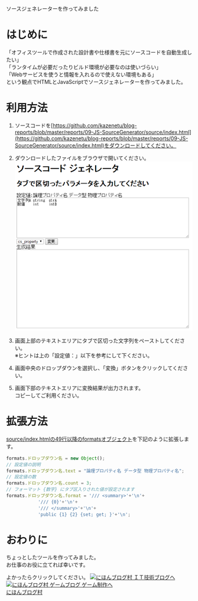 ソースジェネレーターを作ってみました

# はじめに
「オフィスツールで作成された設計書や仕様書を元にソースコードを自動生成したい」  
「ランタイムが必要だったりビルド環境が必要なのは使いづらい」  
「Webサービスを使うと情報を入れるので使えない環境もある」  
という観点でHTMLとJavaScriptでソースジェネレーターを作ってみました。  

# 利用方法
1. ソースコードを[https://github.com/kazenetu/blog-reports/blob/master/reports/09-JS-SourceGenerator/source/index.html](https://github.com/kazenetu/blog-reports/blob/master/reports/09-JS-SourceGenerator/source/index.html)をダウンロードしてください。

1. ダウンロードしたファイルをブラウザで開いてください。
![表示結果](./screen.png)

1. 画面上部のテキストエリアにタブで区切った文字列をペーストしてください。  
※ヒントは上の「設定値：」以下を参考にして下ください。

1. 画面中央のドロップダウンを選択し、「変換」ボタンをクリックしてください。

1. 画面下部のテキストエリアに変換結果が出力されます。  
コピーしてご利用ください。  

# 拡張方法
[source/index.htmlの49行以降のformatsオブジェクト](https://github.com/kazenetu/blog-reports/blob/master/reports/09-JS-SourceGenerator/source/index.html#L42-L56)を下記のように拡張します。    
``` javascript
formats.ドロップダウン名 = new Object();
// 設定値の説明
formats.ドロップダウン名.text = "論理プロパティ名 データ型 物理プロパティ名";
// 設定値の数
formats.ドロップダウン名.count = 3;
// フォーマット {数字} にタブ区入りされた値が設定されます
formats.ドロップダウン名.format = '/// <summary>'+'\n'+
            '/// {0}'+'\n'+
            '/// </summary>'+'\n'+
            'public {1} {2} {set; get; }'+'\n';
```

# おわりに
ちょっとしたツールを作ってみました。  
お仕事のお役に立てれば幸いです。  

よかったらクリックしてください。
<a href="http://it.blogmura.com/"><img src="http://it.blogmura.com/img/it88_31.gif" width="88" height="31" border="0" alt="にほんブログ村 ＩＴ技術ブログへ" /></a>
<a href="http://game.blogmura.com/game_work/"><img src="http://game.blogmura.com/game_work/img/game_work88_31.gif" width="88" height="31" border="0" alt="にほんブログ村 ゲームブログ ゲーム制作へ" /></a><br /><a href="http://game.blogmura.com/game_work/">にほんブログ村</a>

